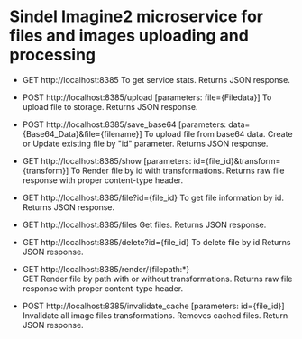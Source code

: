 # Sindel Imagine2 microservice for files and images uploading and processing

- GET http://localhost:8385
  To get service stats.
  Returns JSON response.

- POST http://localhost:8385/upload [parameters: file={Filedata}]
  To upload file to storage.
  Returns JSON response.

- POST http://localhost:8385/save_base64 [parameters: data={Base64_Data}&file={filename}]
  To upload file from base64 data. Create or Update existing file by "id" parameter.
  Returns JSON response.

- GET http://localhost:8385/show [parameters: id={file_id}&transform={transform}]
  To Render file by id with transformations.
  Returns raw file response with proper content-type header.

- GET http://localhost:8385/file?id={file_id}
  To get file information by id.
  Returns JSON response.

- GET http://localhost:8385/files
  Get files.
  Returns JSON response.

- GET http://localhost:8385/delete?id={file_id}
  To delete file by id
  Returns JSON response.

- GET http://localhost:8385/render/{filepath:*}  
  GET Render file by path with or without transformations.
  Returns raw file response with proper content-type header.

- POST http://localhost:8385/invalidate_cache [parameters: id={file_id}]
  Invalidate all image files transformations. Removes cached files.
  Return JSON response.

